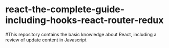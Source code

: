 # react-the-complete-guide-including-hooks-react-router-redux

#This repository contains the basic knowledge about React, including a review of update content in Javascript
